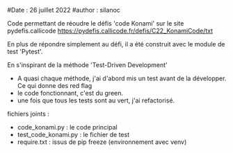 #Date : 26 juillet 2022
#author : silanoc

Code permettant de réoudre le défis 'code Konami' sur le site pydefis.callicode
https://pydefis.callicode.fr/defis/C22_KonamiCode/txt

En plus de répondre simplement au défi, il a été construit avec le module de test 'Pytest'.

En s'inspirant de la méthode 'Test-Driven Development'
- A quasi chaque méthode, j'ai d'abord mis un test avant de la développer. Ce qui donne des red flag
- le code fonctionnant, c'est du green.
- une fois que tous les tests sont au vert, j'ai refactorisé.

fichiers joints :
- code_konami.py : le code principal
- test_code_konami.py : le fichier de test
- require.txt : issus de pip freeze (environnement avec venv)

